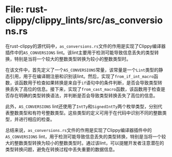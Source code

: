 # File: rust-clippy/clippy_lints/src/as_conversions.rs

在rust-clippy的源代码中，`as_conversions.rs`文件的作用是实现了Clippy编译器插件中的`AS_CONVERSIONS` lint。该lint主要用于检测可能导致信息丢失的类型转换，特别是当将一个较大的整数类型转换为较小的整数类型时。

在该文件中，首先定义了一个`AS_CONVERSIONS`常量，该常量是一个`Lint`类型的静态引用，用于在编译期注册和识别该lint。然后，实现了`from_if_int_macro`函数，该函数用于检查如果转换是来自于`if`语句中的条件判断，是否会导致类型转换丢失了高位的信息。接下来，实现了`from_cast_macro`函数，该函数用于检查是否存在明确的类型转换语法，并判断是否会导致类型转换丢失了高位的信息。

此外，`AS_CONVERSIONS` lint还使用了`IntTy`和`SignedIntTy`两个枚举类型，分别代表整数类型和有符号整数类型。这些类型的定义可用于在代码中识别不同的整数类型，并进行相应的检查。

总结来说，`as_conversions.rs`文件的作用是实现了Clippy编译器插件中的`AS_CONVERSIONS` lint，用于检测可能导致信息丢失的类型转换，特别是当将一个较大的整数类型转换为较小的整数类型时。通过该lint，可以提醒开发者注意潜在的类型转换问题，避免在转换过程中丢失重要的数据信息。


